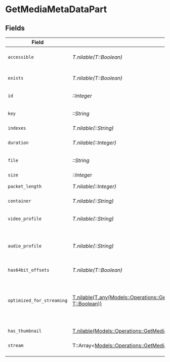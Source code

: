 # GetMediaMetaDataPart


## Fields

| Field                                                                                                                                                                      | Type                                                                                                                                                                       | Required                                                                                                                                                                   | Description                                                                                                                                                                | Example                                                                                                                                                                    |
| -------------------------------------------------------------------------------------------------------------------------------------------------------------------------- | -------------------------------------------------------------------------------------------------------------------------------------------------------------------------- | -------------------------------------------------------------------------------------------------------------------------------------------------------------------------- | -------------------------------------------------------------------------------------------------------------------------------------------------------------------------- | -------------------------------------------------------------------------------------------------------------------------------------------------------------------------- |
| `accessible`                                                                                                                                                               | *T.nilable(T::Boolean)*                                                                                                                                                    | :heavy_minus_sign:                                                                                                                                                         | Indicates if the part is accessible.                                                                                                                                       | true                                                                                                                                                                       |
| `exists`                                                                                                                                                                   | *T.nilable(T::Boolean)*                                                                                                                                                    | :heavy_minus_sign:                                                                                                                                                         | Indicates if the part exists.                                                                                                                                              | true                                                                                                                                                                       |
| `id`                                                                                                                                                                       | *::Integer*                                                                                                                                                                | :heavy_check_mark:                                                                                                                                                         | Unique part identifier.                                                                                                                                                    | 418385                                                                                                                                                                     |
| `key`                                                                                                                                                                      | *::String*                                                                                                                                                                 | :heavy_check_mark:                                                                                                                                                         | Key to access this part.                                                                                                                                                   | /library/parts/418385/1735864239/file.mkv                                                                                                                                  |
| `indexes`                                                                                                                                                                  | *T.nilable(::String)*                                                                                                                                                      | :heavy_minus_sign:                                                                                                                                                         | N/A                                                                                                                                                                        | sd                                                                                                                                                                         |
| `duration`                                                                                                                                                                 | *T.nilable(::Integer)*                                                                                                                                                     | :heavy_minus_sign:                                                                                                                                                         | Duration of the part in milliseconds.                                                                                                                                      | 9610350                                                                                                                                                                    |
| `file`                                                                                                                                                                     | *::String*                                                                                                                                                                 | :heavy_check_mark:                                                                                                                                                         | File path for the part.                                                                                                                                                    | /mnt/Movies_1/W/Wicked (2024).mkv                                                                                                                                          |
| `size`                                                                                                                                                                     | *::Integer*                                                                                                                                                                | :heavy_check_mark:                                                                                                                                                         | File size in bytes.                                                                                                                                                        | 30649952104                                                                                                                                                                |
| `packet_length`                                                                                                                                                            | *T.nilable(::Integer)*                                                                                                                                                     | :heavy_minus_sign:                                                                                                                                                         | N/A                                                                                                                                                                        | 188                                                                                                                                                                        |
| `container`                                                                                                                                                                | *T.nilable(::String)*                                                                                                                                                      | :heavy_minus_sign:                                                                                                                                                         | Container format of the part.                                                                                                                                              | mkv                                                                                                                                                                        |
| `video_profile`                                                                                                                                                            | *T.nilable(::String)*                                                                                                                                                      | :heavy_minus_sign:                                                                                                                                                         | Video profile for the part.                                                                                                                                                | main 10                                                                                                                                                                    |
| `audio_profile`                                                                                                                                                            | *T.nilable(::String)*                                                                                                                                                      | :heavy_minus_sign:                                                                                                                                                         | The audio profile used for the media (e.g., DTS, Dolby Digital, etc.).                                                                                                     | dts                                                                                                                                                                        |
| `has64bit_offsets`                                                                                                                                                         | *T.nilable(T::Boolean)*                                                                                                                                                    | :heavy_minus_sign:                                                                                                                                                         | N/A                                                                                                                                                                        | false                                                                                                                                                                      |
| `optimized_for_streaming`                                                                                                                                                  | [T.nilable(T.any(Models::Operations::GetMediaMetaDataOptimizedForStreamingLibrary1, T::Boolean))](../../models/operations/getmediametadatalibraryoptimizedforstreaming.md) | :heavy_minus_sign:                                                                                                                                                         | Has this media been optimized for streaming. NOTE: This can be 0, 1, false or true                                                                                         |                                                                                                                                                                            |
| `has_thumbnail`                                                                                                                                                            | [T.nilable(Models::Operations::GetMediaMetaDataHasThumbnail)](../../models/operations/getmediametadatahasthumbnail.md)                                                     | :heavy_minus_sign:                                                                                                                                                         | N/A                                                                                                                                                                        | 1                                                                                                                                                                          |
| `stream`                                                                                                                                                                   | T::Array<[Models::Operations::GetMediaMetaDataStream](../../models/operations/getmediametadatastream.md)>                                                                  | :heavy_minus_sign:                                                                                                                                                         | An array of streams for this part.                                                                                                                                         |                                                                                                                                                                            |